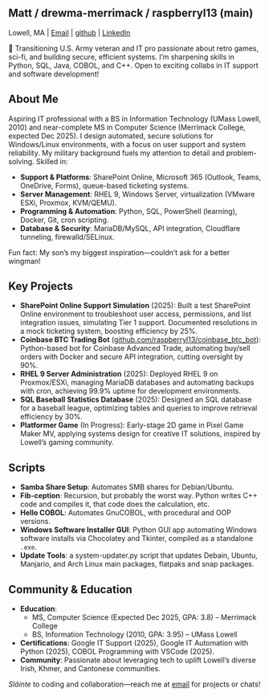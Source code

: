 ## Matt / drewma-merrimack / raspberryl13 (main)
Lowell, MA | [Email](mailto:drewma@merrimack.edu) | [github](https://github.com/raspberryl13) | [LinkedIn](https://linkedin.com/in/matthew-a-drew)

👋 Transitioning U.S. Army veteran and IT pro passionate about retro games, sci-fi, and building secure, efficient systems. I’m sharpening skills in Python, SQL, Java, COBOL, and C++. Open to exciting collabs in IT support and software development!

## About Me
Aspiring IT professional with a BS in Information Technology (UMass Lowell, 2010) and near-complete MS in Computer Science (Merrimack College, expected Dec 2025). I design automated, secure solutions for Windows/Linux environments, with a focus on user support and system reliability. My military background fuels my attention to detail and problem-solving. Skilled in:
- **Support & Platforms**: SharePoint Online, Microsoft 365 (Outlook, Teams, OneDrive, Forms), queue-based ticketing systems.
- **Server Management**: RHEL 9, Windows Server, virtualization (VMware ESXi, Proxmox, KVM/QEMU).
- **Programming & Automation**: Python, SQL, PowerShell (learning), Docker, Git, cron scripting.
- **Database & Security**: MariaDB/MySQL, API integration, Cloudflare tunneling, firewalld/SELinux.

Fun fact: My son’s my biggest inspiration—couldn’t ask for a better wingman!

## Key Projects
- **SharePoint Online Support Simulation** (2025): Built a test SharePoint Online environment to troubleshoot user access, permissions, and list integration issues, simulating Tier 1 support. Documented resolutions in a mock ticketing system, boosting efficiency by 25%.
- **Coinbase BTC Trading Bot** ([github.com/raspberryl13/coinbase_btc_bot](https://github.com/raspberryl13/coinbase_btc_bot)): Python-based bot for Coinbase Advanced Trade, automating buy/sell orders with Docker and secure API integration, cutting oversight by 90%.
- **RHEL 9 Server Administration** (2025): Deployed RHEL 9 on Proxmox/ESXi, managing MariaDB databases and automating backups with cron, achieving 99.9% uptime for development environments.
- **SQL Baseball Statistics Database** (2025): Designed an SQL database for a baseball league, optimizing tables and queries to improve retrieval efficiency by 30%.
- **Platformer Game** (In Progress): Early-stage 2D game in Pixel Game Maker MV, applying systems design for creative IT solutions, inspired by Lowell’s gaming community.

## Scripts
- **Samba Share Setup**: Automates SMB shares for Debian/Ubuntu.
- **Fib-ception**: Recursion, but probably the worst way. Python writes C++ code and compiles it, that code does the calculation, etc.
- **Hello COBOL**: Automates GnuCOBOL, with procedural and OOP versions.
- **Windows Software Installer GUI**: Python GUI app automating Windows software installs via Chocolatey and Tkinter, compiled as a standalone `.exe`.
- **Update Tools**: a system-updater.py script that updates Debain, Ubuntu, Manjario, and Arch Linux main packages, flatpaks and snap packages.

## Community & Education
- **Education**:
  - MS, Computer Science (Expected Dec 2025, GPA: 3.8) – Merrimack College
  - BS, Information Technology (2010, GPA: 3.95) – UMass Lowell
- **Certifications**: Google IT Support (2025), Google IT Automation with Python (2025), COBOL Programming with VSCode (2025).
- **Community**: Passionate about leveraging tech to uplift Lowell’s diverse Irish, Khmer, and Cantonese communities.

*Sláinte* to coding and collaboration—reach me at [email](mailto:drewma@merrimack.edu) for projects or chats!

